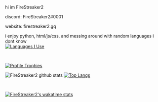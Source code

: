 hi im FireStreaker2

discord: FireStreaker2#0001

website: firestreaker2.gq


i enjoy python, html/js/css, and messing around with random languages i dont know
</br>
[![Languages I Use](https://skillicons.dev/icons?i=js,html,css,py)](https://skillicons.dev)

</br>

[![Profile Trophies](https://github-profile-trophy.vercel.app/?username=FireStreaker2&theme=darkhub)](https://github.com/ryo-ma/github-profile-trophy)
</br>




![FireStreaker2 github stats](https://github-readme-stats.vercel.app/api?username=FireStreaker2&show_icons=true&hide_border=true) [![Top Langs](https://github-readme-stats.vercel.app/api/top-langs/?username=FireStreaker2&layout=compact)](https://github.com/anuraghazra/github-readme-stats)

</br>

[![FireStreaker2's wakatime stats](https://github-readme-stats.vercel.app/api/wakatime?username=FireStreaker2)](https://github.com/anuraghazra/github-readme-stats)
